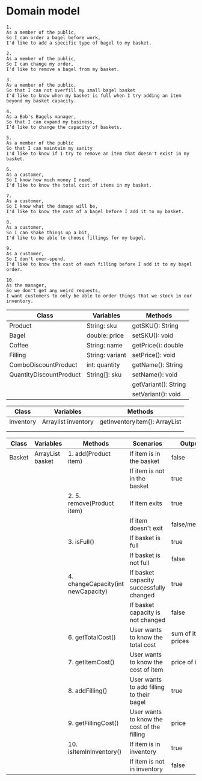 # Domain model 
```
1.
As a member of the public,
So I can order a bagel before work,
I'd like to add a specific type of bagel to my basket.
```
```
2.
As a member of the public,
So I can change my order,
I'd like to remove a bagel from my basket.
```

```
3.
As a member of the public,
So that I can not overfill my small bagel basket
I'd like to know when my basket is full when I try adding an item beyond my basket capacity.
```

```
4.
As a Bob's Bagels manager,
So that I can expand my business,
I’d like to change the capacity of baskets.
```

```
5.
As a member of the public
So that I can maintain my sanity
I'd like to know if I try to remove an item that doesn't exist in my basket.
```

```
6.
As a customer,
So I know how much money I need,
I'd like to know the total cost of items in my basket.
```

```
7.
As a customer,
So I know what the damage will be,
I'd like to know the cost of a bagel before I add it to my basket.
```

```
8.
As a customer,
So I can shake things up a bit,
I'd like to be able to choose fillings for my bagel.
```

```
9.
As a customer,
So I don't over-spend,
I'd like to know the cost of each filling before I add it to my bagel order.
```

```
10.
As the manager,
So we don't get any weird requests,
I want customers to only be able to order things that we stock in our inventory.
```


| Class                   | Variables       | Methods              |
|-------------------------|-----------------|----------------------|
| Product                 | String: sku     | getSKU(): String     |
| Bagel                   | double: price   | setSKU(): void       |
| Coffee                  | String: name    | getPrice(): double   |
| Filling                 | String: variant | setPrice(): void     |
| ComboDiscountProduct    | int: quantity   | getName(): String    |
| QuantityDiscountProduct | String[]: sku   | setName(): void      |
|                         |                 | getVariant(): String |
|                         |                 | setVariant(): void   |


| Class     | Variables                    | Methods                                |
|-----------|------------------------------|----------------------------------------|
| Inventory | Arraylist<Product> inventory | getInventoryItem(): ArrayList<Product> |
|           |                              |                                        |
|           |                              |                                        |



| Class  | Variables                 | Methods                            | Scenarios                                  | Outputs            |
|--------|---------------------------|------------------------------------|--------------------------------------------|--------------------|
| Basket | ArrayList<Product> basket | 1. add(Product item)               | If item is in the basket                   | false              |
|        |                           |                                    | If item is not in the basket               | true               |
|        |                           | 2. 5. remove(Product item)         | If item exits                              | true               |
|        |                           |                                    | If item doesn't exit                       | false/message      |
|        |                           | 3. isFull()                        | If basket is full                          | true               |
|        |                           |                                    | If basket is not full                      | false              |
|        |                           | 4. changeCapacity(int newCapacity) | If basket capacity successfully changed    | true               |
|        |                           |                                    | If basket capacity is not changed          | false              |
|        |                           | 6. getTotalCost()                  | User wants to know the total cost          | sum of item prices |
|        |                           | 7. getItemCost()                   | User wants to know the cost of item        | price of item      |
|        |                           | 8. addFilling()                    | User wants to add filling to their bagel   | true               |
|        |                           | 9. getFillingCost()                | User wants to know the cost of the filling | price              |
|        |                           | 10. isItemInInventory()            | If item is in inventory                    | true               |
|        |                           |                                    | If item is not in inventory                | false              |


